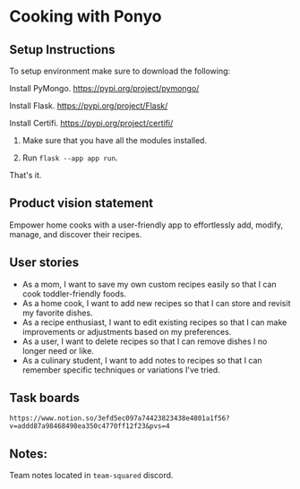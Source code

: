 # Cooking with Ponyo

## Setup Instructions
To setup environment make sure to download the following:

Install PyMongo. https://pypi.org/project/pymongo/ <p>
Install Flask. https://pypi.org/project/Flask/ <p>
Install Certifi. https://pypi.org/project/certifi/ <p>

1) Make sure that you have all the modules installed.

2) Run `flask --app app run`.

That's it.

## Product vision statement

Empower home cooks with a user-friendly app to effortlessly add, modify, manage, and discover their recipes.

## User stories

- As a mom, I want to save my own custom recipes easily so that I can cook toddler-friendly foods.
- As a home cook, I want to add new recipes so that I can store and revisit my favorite dishes.
- As a recipe enthusiast, I want to edit existing recipes so that I can make improvements or adjustments based on my preferences.
- As a user, I want to delete recipes so that I can remove dishes I no longer need or like.
- ​​As a culinary student, I want to add notes to recipes so that I can remember specific techniques or variations I've tried.


## Task boards

`https://www.notion.so/3efd5ec097a74423823438e4801a1f56?v=addd87a98468498ea350c4770ff12f23&pvs=4`

## Notes:

Team notes located in `team-squared` discord.
